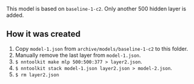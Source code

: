 This model is based on `baseline-1-c2`. Only another 500 hidden layer is added.

## How it was created

1. Copy `model-1.json` from `archive/models/baseline-1-c2` to this folder.
2. Manually remove the last layer from `model-1.json`.
3. `$ nntoolkit make mlp 500:500:377 > layer2.json`.
4. `$ nntoolkit stack model-1.json layer2.json > model-2.json`.
5. `$ rm layer2.json`